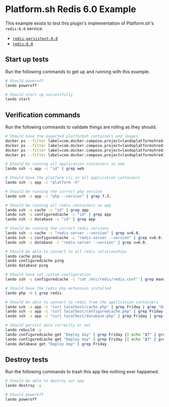 Platform.sh Redis 6.0 Example
=============================

This example exists to test this plugin's implementation of Platform.sh's `redis:6.0` service.

* [`redis-persistent:6.0`](https://docs.platform.sh/configuration/services/redis.html)
* [`redis:6.0`](https://docs.platform.sh/configuration/services/redis.html)

Start up tests
--------------

Run the following commands to get up and running with this example.

```bash
# Should poweroff
lando poweroff

# Should start up successfully
lando start
```

Verification commands
---------------------

Run the following commands to validate things are rolling as they should.

```bash
# Should have the expected platformsh containers and images
docker ps --filter label=com.docker.compose.project=landoplatformshredis60 | grep docker.registry.platform.sh/php-7.3 | grep landoplatformshredis60_app_1
docker ps --filter label=com.docker.compose.project=landoplatformshredis60 | grep docker.registry.platform.sh/redis-6.0 | grep landoplatformshredis60_cache_1
docker ps --filter label=com.docker.compose.project=landoplatformshredis60 | grep docker.registry.platform.sh/redis-6.0 | grep landoplatformshredis60_configuredcache_1
docker ps --filter label=com.docker.compose.project=landoplatformshredis60 | grep docker.registry.platform.sh/redis-persistent-6.0 | grep landoplatformshredis60_database_1

# Should be running all application containers as web
lando ssh -s app -c "id" | grep web

# Should have the platform cli in all application containers
lando ssh -s app -c "platform -V"

# Should be running the correct php version
lando ssh -s app -c "php --version" | grep 7.3.

# Should be running all redis containers as app
lando ssh -s cache -c "id" | grep app
lando ssh -s configuredcache -c "id" | grep app
lando ssh -s database -c "id" | grep app

# Should be running the correct redis versions
lando ssh -s cache -c "redis-server --version" | grep v=6.0.
lando ssh -s configuredcache -c "redis-server --version" | grep v=6.0.
lando ssh -s database -c "redis-server --version" | grep v=6.0.

# Should be able to connect to all redis relationships
lando cache ping
lando configuredcache ping
lando database ping

# Should have set custom configuration
lando ssh -s configuredcache -c "cat /etc/redis/redis.conf" | grep maxmemory-policy | grep noeviction

# Should have the redis php extension installed
lando php -m | grep redis

# Should be able to connect to redis from the application containers
lando ssh -s app -c "curl localhost/cache.php" | grep Friday | grep "Deploy day"
lando ssh -s app -c "curl localhost/configuredcache.php" | grep Friday | grep "Deploy day"
lando ssh -s app -c "curl localhost/database.php" | grep Friday | grep "Deploy day"

# Should persist data correctly or not
lando rebuild -y
lando configuredcache get "Deploy day" | grep Friday || echo "$?" | grep 1 || true
lando configuredcache get "Deploy day" | grep Friday || echo "$?" | grep 1 || true
lando database get "Deploy day" | grep Friday
```

Destroy tests
-------------

Run the following commands to trash this app like nothing ever happened.

```bash
# Should be able to destroy our app
lando destroy -y

# Should poweroff
lando poweroff
```
